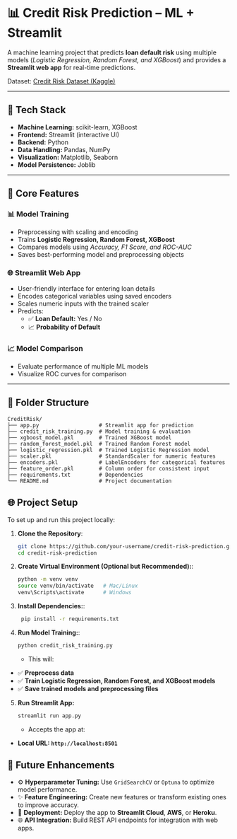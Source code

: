 # 📊 Credit Risk Prediction – ML + Streamlit  

A machine learning project that predicts **loan default risk** using multiple models (*Logistic Regression, Random Forest, and XGBoost*) and provides a **Streamlit web app** for real-time predictions.  

Dataset: [Credit Risk Dataset (Kaggle)](https://www.kaggle.com/datasets/laotse/credit-risk-dataset)  

---

## 🚀 Tech Stack  
- **Machine Learning:** scikit-learn, XGBoost  
- **Frontend:** Streamlit (interactive UI)  
- **Backend:** Python  
- **Data Handling:** Pandas, NumPy  
- **Visualization:** Matplotlib, Seaborn  
- **Model Persistence:** Joblib  

---

## 🔑 Core Features  

### 📊 Model Training  
- Preprocessing with scaling and encoding  
- Trains **Logistic Regression, Random Forest, XGBoost**  
- Compares models using *Accuracy, F1 Score, and ROC-AUC*  
- Saves best-performing model and preprocessing objects  

### 🌐 Streamlit Web App  
- User-friendly interface for entering loan details  
- Encodes categorical variables using saved encoders  
- Scales numeric inputs with the trained scaler  
- Predicts:  
  - ✅ **Loan Default:** Yes / No  
  - 📈 **Probability of Default**  

### 📈 Model Comparison  
- Evaluate performance of multiple ML models  
- Visualize ROC curves for comparison  

---

## 📂 Folder Structure  

```plaintext
CreditRisk/
├── app.py                   # Streamlit app for prediction
├── credit_risk_training.py  # Model training & evaluation
├── xgboost_model.pkl        # Trained XGBoost model
├── random_forest_model.pkl  # Trained Random Forest model
├── logistic_regression.pkl  # Trained Logistic Regression model
├── scaler.pkl               # StandardScaler for numeric features
├── encoders.pkl             # LabelEncoders for categorical features
├── feature_order.pkl        # Column order for consistent input
├── requirements.txt         # Dependencies
└── README.md                # Project documentation

```

## 🌐 Project Setup

To set up and run this project locally:

1. **Clone the Repository**:
   ```bash
   git clone https://github.com/your-username/credit-risk-prediction.git
   cd credit-risk-prediction
   ```

2. **Create Virtual Environment (Optional but Recommended):**:
   ```bash
   python -m venv venv
   source venv/bin/activate   # Mac/Linux
   venv\Scripts\activate      # Windows
   ```

3. **Install Dependencies:**:
    ```bash
     pip install -r requirements.txt
     ```

4. **Run Model Training:**:
   ```bash
   python credit_risk_training.py
   ```
   - This will:  
  - ✅ **Preprocess data** 
  - ✅ **Train Logistic Regression, Random Forest, and XGBoost models**
  - ✅ **Save trained models and preprocessing files**

5. **Run Streamlit App:**
   ```bash
   streamlit run app.py
   ```  
   - Accepts the app at:  
  -  **Local URL: `http://localhost:8501`**  


  ## 📌 Future Enhancements

- ⚙️ **Hyperparameter Tuning:** Use `GridSearchCV` or `Optuna` to optimize model performance.  
- ✨ **Feature Engineering:** Create new features or transform existing ones to improve accuracy.  
- 🚀 **Deployment:** Deploy the app to **Streamlit Cloud**, **AWS**, or **Heroku**.  
- 🌐 **API Integration:** Build REST API endpoints for integration with web apps.  
